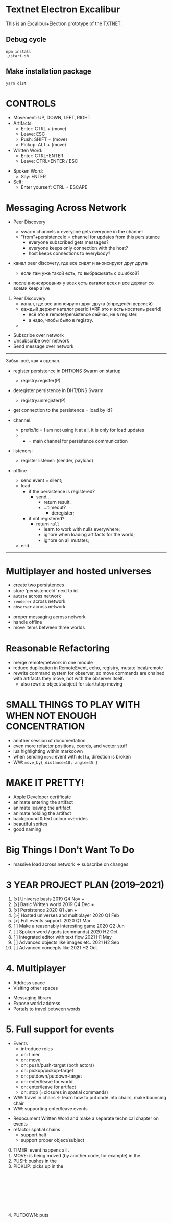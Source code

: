 # Textnet Electron Excalibur

This is an Excalibur+Electron prototype of the TXTNET.

## Debug cycle
    npm install
    ./start.sh

## Make installation package
    yarn dist

# CONTROLS
+ Movement: UP, DOWN, LEFT, RIGHT
+ Artifacts:
    + Enter:  CTRL  + (move)
    + Leave:  ESC 
    + Push:   SHIFT + (move)
    + Pickup: ALT   + (move)
+ Written Word:
    + Enter: CTRL+ENTER 
    + Leave: CTRL+ENTER / ESC
- Spoken Word:
    - Say: ENTER
- Self:
    - Enter yourself: CTRL + ESCAPE

# Messaging Across Network
- Peer Discovery
    - swarm channels = everyone gets everyone in the channel
    - "from"+persistenceId = channel for updates from this persistance
        - everyone subscribed gets messages?
        - everyone keeps only connection with the host?
        - host keeps connections to everybody?

- канал peer discovery, где все сидят и анонсируют друг друга
    - если там уже такой есть, то выбрасывать с ошибкой?
- после анонсирования у всех есть каталог всех и все держат со всеми keep alive



1. Peer Discovery
    - канал, где все анонсируют друг друга (определён версией)
    - каждый держит каталог peerId (=RP это и есть носитель peerId)
        - всё это в remote/persistence сейчас, не в register.
        - а надо, чтобы было в registry.
    - 


- Subscribe over network
- Unsubscribe over network
- Send message over network
------------------------------------------------------------

Забыл всё, как я сделал.

- register persistence in DHT/DNS Swarm on startup
    - registry.register(P)
- deregister persistence in DHT/DNS Swarm
    - registry.unregister(P)
- get connection to the persistence = load by id?    
- channel:
    - prefix/id = I am not using it at all, it is only for load updates
    - * = main channel for persistence communication
- listeners:
    - register listener: (sender, payload)

- offline
    - send event = silent;
    - load
        - if the persistence is registered?
            - send...
                - return result.
                - ...timeout?
                    - deregister;
        - if not registered?
            - return `null`
                - learn to work with nulls everywhere;
                - ignore when loading artifacts for the world;
                - ignore on all mutates;
    - end.











------------------------------------------------------------

# Multiplayer and hosted universes
+ create two persistences
+ store 'persistenceId' next to id
+ `mutate` across network
+ `renderer` across network
+ `observer` across network
- proper messaging across network
- handle offline
- move items between three worlds


# Reasonable Refactoring
- merge remote/network in one module
- reduce duplication in RemoteEvent, echo, registry, mutate local/remote
- rewrite command system for observer, so move commands are chained with artifacts they move, not with the observer itself.
    - also rewrite object/subject for start/stop moving

# SMALL THINGS TO PLAY WITH WHEN NOT ENOUGH CONCENTRATION
- another session of documentation
- even more refactor positions, coords, and vector stuff
- lua highlighting within markdown
- when sending `move` event with `delta`, direction is broken
- WW: `move_by{ distance=10, angle=45 }`


# MAKE IT PRETTY!
- Apple Developer certificate
- animate entering the artifact
- animate leaving the artifact
- animate holding the artifact
- background & text colour overrides
- beautiful sprites
- good naming

# Big Things I Don't Want To Do
- massive load across network -> subscribe on changes



# 3 YEAR PROJECT PLAN (2019–2021)

1.  [x] Universe basis                       2019 Q4 Nov +
2.  [x] Basic Written world                  2019 Q4 Dec +
3.  [x] Persistence                          2020 Q1 Jan +
4.  [>] Hosted universes and multiplayer     2020 Q1 Feb
5.  [>] Full events support.                 2020 Q1 Mar
6.  [ ] Make a reasonably interesting game   2020 Q2 Jun
7.  [ ] Spoken word / gods (commands)        2020 H2 Oct
8.  [ ] Integrated editor with text flow     2021 H1 May
9.  [ ] Advanced objects like images etc.    2021 H2 Sep
10. [ ] Advanced concepts like <health>      2021 H2 Oct

# 4. Multiplayer

+ Address space
+ Visiting other spaces
- Messaging library
- Expose world address
- Portals to travel between words

# 5. Full support for events
+ Events
    + introduce roles
    + on: timer
    + on: move 
    + on: push/push-target (both actors)
    + on: pickup/pickup-target
    + on: putdown/putdown-target
    + on: enter/leave for world
    + on: enter/leave for artifact
    + on: stop (=closures in spatial commands)
+ WW: travel in chairs <- learn how to put code into chairs, make bouncing chair
+ WW: supporting enter/leave events
- Redocument Written Word and make a separate technical chapter on events
- refactor spatial chains
    - support halt
    - support proper object/subject


0. TIMER:   event happens all <objects>.
1. MOVE:    <object> is being moved (by another code, for example) in the <world>
2. PUSH:    <subject> pushes <object> in the <world>
3. PICKUP:  <subject> picks <object> up in the <world>
4. PUTDOWN: <subject> puts <object> down in the <world>
5. ENTER:   <object> is being entered into the <world> (e.g. by player or by another code)
6. LEAVE:   <object> is removed from the <world>

Which events happen when?
Events only happen if an observer is nearby.
Observer acts as <object>, <subject> or <world>
We have to supply `role` with each event.
Then here are options:
    
    on{ event="push", handler=custom_push } -- default role is <object> always
    on{ event="push", role="object", handler=custom_push }
    function custom_push(artifact, role, direction)
        -- body
    end


# Add New Event Checklist
- create RemoteEvent structures
- create `mutate` entry point
- implement `local` mutations
- implement `remote` proxies
- add to `registry`
- add to `echo`
- extend `supportedEvents` in Written Word


----
* https://www.npmjs.com/package/bitboot